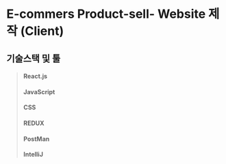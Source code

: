 # E-commers Product-sell- Website 제작 (Client)

## 기술스택 및 툴
> #### React.js
> #### JavaScript
> #### CSS
> #### REDUX
> #### PostMan
> #### IntelliJ
